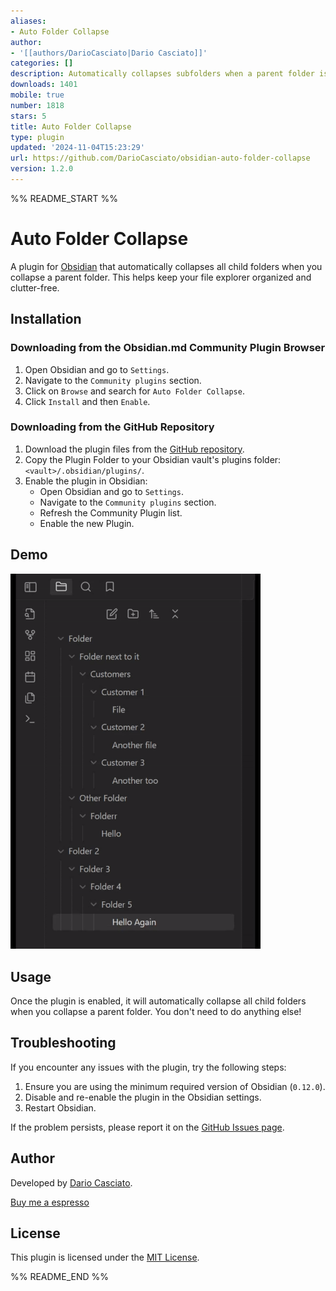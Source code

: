 ```yaml
---
aliases:
- Auto Folder Collapse
author:
- '[[authors/DarioCasciato|Dario Casciato]]'
categories: []
description: Automatically collapses subfolders when a parent folder is collapsed
downloads: 1401
mobile: true
number: 1818
stars: 5
title: Auto Folder Collapse
type: plugin
updated: '2024-11-04T15:23:29'
url: https://github.com/DarioCasciato/obsidian-auto-folder-collapse
version: 1.2.0
---
```


%% README_START %%

# Auto Folder Collapse

A plugin for [Obsidian](https://obsidian.md) that automatically collapses all child folders when you collapse a parent folder. This helps keep your file explorer organized and clutter-free.

## Installation

### Downloading from the Obsidian.md Community Plugin Browser

1. Open Obsidian and go to `Settings`.
2. Navigate to the `Community plugins` section.
3. Click on `Browse` and search for `Auto Folder Collapse`.
4. Click `Install` and then `Enable`.

### Downloading from the GitHub Repository

1. Download the plugin files from the [GitHub repository](https://github.com/DarioCasciato).
2. Copy the Plugin Folder to your Obsidian vault's plugins folder: `<vault>/.obsidian/plugins/`.
3. Enable the plugin in Obsidian:
   - Open Obsidian and go to `Settings`.
   - Navigate to the `Community plugins` section.
   - Refresh the Community Plugin list.
   - Enable the new Plugin.

## Demo

<img src="https://raw.githubusercontent.com/DarioCasciato/obsidian-auto-folder-collapse/HEAD/folder-collapse.gif" width="400">

## Usage

Once the plugin is enabled, it will automatically collapse all child folders when you collapse a parent folder. You don't need to do anything else!

## Troubleshooting

If you encounter any issues with the plugin, try the following steps:

1. Ensure you are using the minimum required version of Obsidian (`0.12.0`).
2. Disable and re-enable the plugin in the Obsidian settings.
3. Restart Obsidian.

If the problem persists, please report it on the [GitHub Issues page](https://github.com/DarioCasciato/obsidian-auto-folder-collapse/issues).

## Author

Developed by [Dario Casciato](https://github.com/DarioCasciato).

[Buy me a espresso](https://buymeacoffee.com/dcasciato0s)

## License

This plugin is licensed under the [MIT License](https://github.com/DarioCasciato/obsidian-auto-folder-collapse/blob/main/LICENSE).


%% README_END %%